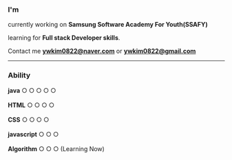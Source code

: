 

<!--
**wonnabe16/wonnabe16** is a ✨ _special_ ✨ repository because its `README.md` (this file) appears on your GitHub profile.

Here are some ideas to get you started:

- 🔭 I’m currently working on ...
- 🌱 I’m currently learning ...
- 👯 I’m looking to collaborate on ...
- 🤔 I’m looking for help with ...
- 💬 Ask me about ...
- 📫 How to reach me: ...
- 😄 Pronouns: ...
- ⚡ Fun fact: ...
--> 

### I'm 

currently working on **Samsung Software Academy For Youth(SSAFY)**

learning for **Full stack Developer skills**.

Contact me **ywkim0822@naver.com** or **ywkim0822@gmail.com**

<hr>

### Ability 
**java** ○ ○ ○ ○ ○ <br><br>
**HTML** ○ ○ ○ ○ <br><br>
**CSS** ○ ○ ○ ○ <br><br>
**javascript** ○ ○ ○   <br><br>
**Algorithm** ○ ○ ○ (Learning Now)  <br><br>
